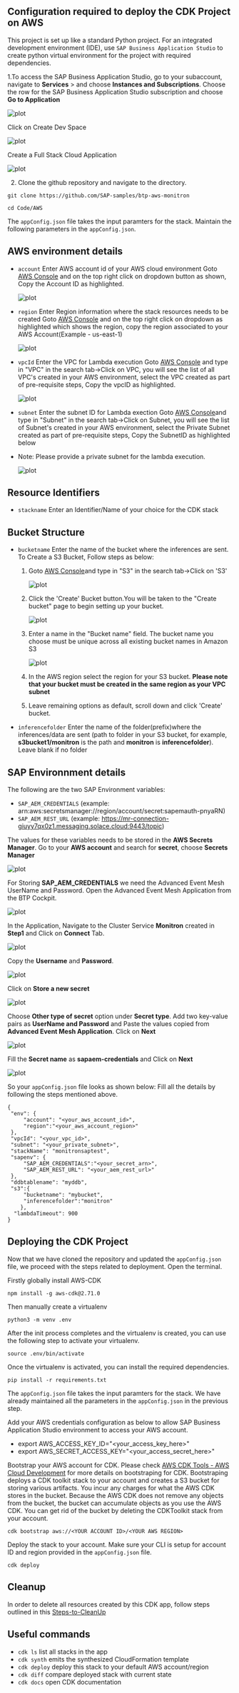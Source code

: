 ## Configuration required to deploy the CDK Project on AWS

This project is set up like a standard Python project.  For an integrated development environment (IDE), use `SAP Business Application Studio` to create python virtual environment for the project with required dependencies.  

1.To access the SAP Business Application Studio, go to your subaccount, navigate to **Services** > and choose **Instances and Subscriptions**.
   Choose the row for the SAP Business Application Studio subscription and choose **Go to Application**

   ![plot](./images/access-BAS.png)

   Click on Create Dev Space

   ![plot](./images/create-dev-space.png)

   Create a Full Stack Cloud Application

   ![plot](./images/MonitronCDK.png)


2.  Clone the github repository and navigate to the directory.

   ```
   git clone https://github.com/SAP-samples/btp-aws-monitron

   cd Code/AWS
   ```

The `appConfig.json` file takes the input paramters for the stack. Maintain the following parameters in the `appConfig.json`.
## AWS environment details

* `account` Enter AWS account id of your AWS cloud environment
  Goto [AWS Console](https://us-east-1.console.aws.amazon.com/cloud9control/home?region=us-east-1#/product) and on the top right click on dropdown button as shown, Copy the Account ID as highlighted.
  
   ![plot](./images/accountid.png)
  
* `region`  Enter Region information where the stack resources needs to be created
  Goto [AWS Console](https://us-east-1.console.aws.amazon.com/cloud9control/home?region=us-east-1#/product) and on the top right click on dropdown as highlighted which shows the region, copy the region associated to your AWS Account(Example - us-east-1)
  
     ![plot](./images/region.png)
  
* `vpcId`   Enter the VPC for Lambda execution
  Goto [AWS Console](https://us-east-1.console.aws.amazon.com/cloud9control/home?region=us-east-1#/product) and type in "VPC" in the search tab->Click on VPC, you will see the list of all VPC's created in your AWS environment, select the VPC created as part of pre-requisite steps, Copy the vpcID as highlighted.
  
   ![plot](./images/vpcid.png)
  
* `subnet`  Enter the subnet ID for Lambda exection
  Goto [AWS Console](https://us-east-1.console.aws.amazon.com/cloud9control/home?region=us-east-1#/product)and type in "Subnet" in the search tab->Click on Subnet, you will see the list of Subnet's created in your AWS environment, select the Private Subnet created as part of pre-requisite steps, Copy the SubnetID as highlighted below
*  Note: Please provide a private subnet for the lambda execution.
  
   ![plot](./images/subnetid.png)

   
## Resource Identifiers

* `stackname` Enter an Identifier/Name of your choice for the CDK stack
  
## Bucket Structure

* `bucketname` Enter the name of the bucket where the inferences are sent.
   To Create a S3 Bucket, Follow steps as below:
   1. Goto [AWS Console](https://us-east-1.console.aws.amazon.com/cloud9control/home?region=us-east-1#/product)and type in "S3" in the search tab->Click on 'S3'

      ![plot](./images/S3_1.png)
      
   2. Click the 'Create' Bucket button.You will be taken to the "Create bucket" page to begin setting up your bucket.

      ![plot](./images/S3_2.png)
      
   3. Enter a name in the "Bucket name" field. The bucket name you choose must be unique across all existing bucket names in Amazon S3

      ![plot](./images/S3_3.png)
      
   4. In the AWS region select the region for your S3 bucket. **Please note that your bucket must be created in the same region as your VPC subnet**
      
   5. Leave remaining options as default, scroll down and click 'Create' bucket.
      
* `inferencefolder` Enter the name of the folder(prefix)where the inferences/data are sent (path to folder in your S3 bucket, for example, **s3bucket1/monitron** is the path and **monitron** is **inferencefolder**). Leave blank if no folder

## SAP Environnment details

The following are the two SAP Environment variables: 
* `SAP_AEM_CREDENTIALS` (example: arn:aws:secretsmanager://region/account/secret:sapemauth-pnyaRN)
* `SAP_AEM_REST_URL` (example: https://mr-connection-giuyy7qx0z1.messaging.solace.cloud:9443/topic)

The values for these variables needs to be stored in the **AWS Secrets Manager**. Go to your **AWS account** and search for **secret**, choose **Secrets Manager**

 ![plot](./images/aws-secret.png)

For Storing **SAP_AEM_CREDENTIALS** we need the Advanced Event Mesh UserName and Password. Open the Advanced Event Mesh Application from the BTP Cockpit. 

 ![plot](./images/access-aem.png)

In the Application, Navigate to the Cluster Service **Monitron** created in **Step1** and Click on **Connect** Tab. 

 ![plot](./images/aem-connect.png)

Copy the **Username** and **Password**.  

 ![plot](./images/aem-connect.png)

Click on **Store a new secret**

![plot](./images/create-secret-1.png)

Choose **Other type of secret** option under **Secret type**. Add two key-value pairs as **UserName and Password** and Paste the values copied from **Advanced Event Mesh Application**. Click on **Next**

![plot](./images/secret-keys.png)

Fill the **Secret name** as **sapaem-credentials** and Click on **Next**

![plot](./images/secret-keys.png)


So your `appConfig.json` file looks as shown below: Fill all the details by following the steps mentioned above. 

   ```
   {
    "env": {
        "account": "<your_aws_account_id>",
        "region":"<your_aws_account_region>"
    },
    "vpcId": "<your_vpc_id>",
    "subnet": "<your_private_subnet>",
    "stackName": "monitronsaptest",
    "sapenv": {
        "SAP_AEM_CREDENTIALS":"<your_secret_arn>",
        "SAP_AEM_REST_URL": "<your_aem_rest_url>"
    },
    "ddbtablename": "myddb",
    "s3":{
        "bucketname": "mybucket",
        "inferencefolder":"monitron"
       },
     "lambdaTimeout": 900
   }
   
   ```


## Deploying the CDK Project

Now that we have cloned the repository and updated the `appConfig.json` file, we proceed with the steps related to deployment. Open the terminal.

Firstly globally install AWS-CDK
```
npm install -g aws-cdk@2.71.0

```
Then manually create a virtualenv 

```
python3 -m venv .env
```

After the init process completes and the virtualenv is created, you can use the following
step to activate your virtualenv.

```
source .env/bin/activate
```

Once the virtualenv is activated, you can install the required dependencies.

```
pip install -r requirements.txt
```

The `appConfig.json` file takes the input paramters for the stack. We have already maintained all the parameters in the `appConfig.json` in the previous step.

Add your AWS credentials configuration as below to allow SAP Business Application Studio environment to access your AWS account.
* export AWS_ACCESS_KEY_ID="<your_access_key_here>"
* export AWS_SECRET_ACCESS_KEY="<your_access_secret_here>"

Bootstrap your AWS account for CDK. Please check [AWS CDK Tools - AWS Cloud Development](https://docs.aws.amazon.com/cdk/latest/guide/tools.html) for more details on bootstraping for CDK. Bootstraping deploys a CDK toolkit stack to your account and creates a S3 bucket for storing various artifacts. You incur any charges for what the AWS CDK stores in the bucket. Because the AWS CDK does not remove any objects from the bucket, the bucket can accumulate objects as you use the AWS CDK. You can get rid of the bucket by deleting the CDKToolkit stack from your account.

```
cdk bootstrap aws://<YOUR ACCOUNT ID>/<YOUR AWS REGION>
```

Deploy the stack to your account. Make sure your CLI is setup for account ID and region provided in the `appConfig.json` file.

```
cdk deploy
```
## Cleanup

In order to delete all resources created by this CDK app, follow steps outlined in this [Steps-to-CleanUp](CleanupReadme.md)


## Useful commands

 * `cdk ls`          list all stacks in the app
 * `cdk synth`       emits the synthesized CloudFormation template
 * `cdk deploy`      deploy this stack to your default AWS account/region
 * `cdk diff`        compare deployed stack with current state
 * `cdk docs`        open CDK documentation
